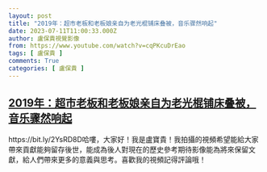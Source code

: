 ```yaml
---
layout: post
title: "2019年：超市老板和老板娘亲自为老光棍铺床叠被，音乐骤然响起"
date: 2023-07-11T11:00:33.000Z
author: 盧保貴視覺影像
from: https://www.youtube.com/watch?v=cqPKcuDrEao
tags: [ 盧保貴 ]
comments: True
categories: [ 盧保貴 ]
---
```

<!--1689073233000-->
[2019年：超市老板和老板娘亲自为老光棍铺床叠被，音乐骤然响起](https://www.youtube.com/watch?v=cqPKcuDrEao)
------

<div>
https://bit.ly/2YsRD8D哈嘍，大家好！我是盧寶貴！我拍攝的視頻希望能給大家帶來貢獻能夠留存後世，能成為後人對現在的歷史參考期待影像能為將來保留文獻，給人們帶來更多的意義與思考。喜歡我的視頻記得評論哦！
</div>
